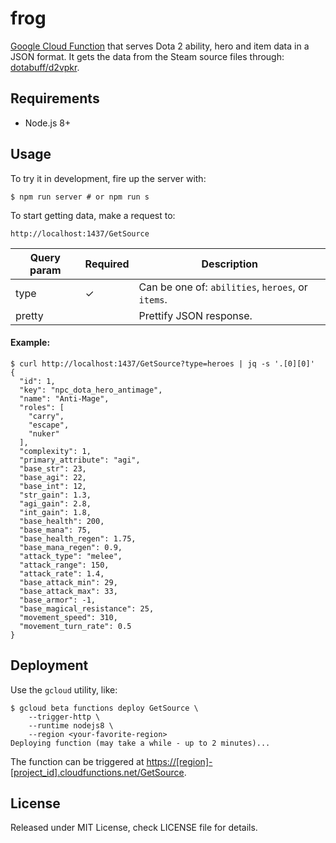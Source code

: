 # frog

[Google Cloud Function](https://cloud.google.com/functions/) that serves Dota 2 ability, hero and item data in a JSON format. It gets the data from the Steam source files through: [dotabuff/d2vpkr](https://github.com/dotabuff/d2vpkr).

## Requirements

- Node.js 8+

## Usage

To try it in development, fire up the server with:

```
$ npm run server # or npm run s
```

To start getting data, make a request to:

```
http://localhost:1437/GetSource
```

| Query param | Required | Description
| ---- | -------- | -----------
| type | ✓ | Can be one of: `abilities`, `heroes`, or `items`.
| pretty | | Prettify JSON response.

#### Example:

```
$ curl http://localhost:1437/GetSource?type=heroes | jq -s '.[0][0]'
{
  "id": 1,
  "key": "npc_dota_hero_antimage",
  "name": "Anti-Mage",
  "roles": [
    "carry",
    "escape",
    "nuker"
  ],
  "complexity": 1,
  "primary_attribute": "agi",
  "base_str": 23,
  "base_agi": 22,
  "base_int": 12,
  "str_gain": 1.3,
  "agi_gain": 2.8,
  "int_gain": 1.8,
  "base_health": 200,
  "base_mana": 75,
  "base_health_regen": 1.75,
  "base_mana_regen": 0.9,
  "attack_type": "melee",
  "attack_range": 150,
  "attack_rate": 1.4,
  "base_attack_min": 29,
  "base_attack_max": 33,
  "base_armor": -1,
  "base_magical_resistance": 25,
  "movement_speed": 310,
  "movement_turn_rate": 0.5
}
```

## Deployment

Use the `gcloud` utility, like:

```
$ gcloud beta functions deploy GetSource \
    --trigger-http \
    --runtime nodejs8 \
    --region <your-favorite-region>
Deploying function (may take a while - up to 2 minutes)...
```

The function can be triggered at <https://[region]-[project_id].cloudfunctions.net/GetSource>.

## License

Released under MIT License, check LICENSE file for details.
